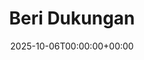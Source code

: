 ---
title: "Beri Dukungan"
date: "2025-10-06T00:00:00+00:00"
description: "Kontribusi Anda membuat saya senang dan semangat untuk mengembangkan aplikasi lainnya"
funding_title: "Dompet Digital dan Bank"
funding:
  - type: "DANA"
    value: "0813-8921-5100 "
    owner: "(a.n. Muhamad Irfan)"
  - type: "Transfer Bank BNI"
    value: "1605859742"
    owner: "(a.n. Muhamad Irfan)"
qr: ""
thanks: "Terima kasih atas dukungannya!"
image: need-donation.avif
---